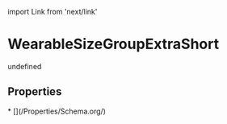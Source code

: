 import Link from 'next/link'
# WearableSizeGroupExtraShort

undefined

## Properties

<Grid>
* [](/Properties/Schema.org/)

</Grid>

